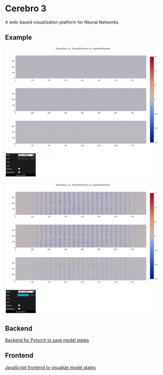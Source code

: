 # Cerebro 3

A web-based visualization platform for Neural Networks.

## Example

![Before training](screenshots/1-before_training.png)

![After training](screenshots/2-after_training.png)

## Backend

[Backend for Pytorch to save model states](backend/pytorch/README.md)

## Frontend

[JavaScript frontend to visualize model states](frontend/README.md)
